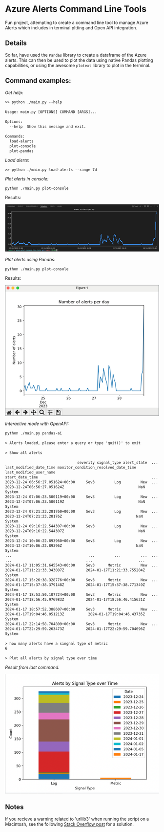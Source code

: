 # Azure Alerts Command Line Tools

Fun project, attempting to create a command line tool to manage Azure Alerts which includes in terminal pltting and Open API integration.

## Details

So far, have used the `Pandas` library to create a dataframe of the Azure alerts. This can then be used to plot the data using native Pandas plotting capabilities, or using the awesome `plotext` library to plot in the terminal.

## Command examples:

*Get help:*

```
>> python ./main.py --help  

Usage: main.py [OPTIONS] COMMAND [ARGS]...

Options:
  --help  Show this message and exit.

Commands:
  load-alerts
  plot-console
  plot-pandas
```

*Load alerts:*

```
>> python ./main.py load-alerts --range 7d
```

*Plot alerts in console:*

```
python ./main.py plot-console
```

Results:

![plot-console](./images/plot-console.png)

*Plot alerts using Pandas:*

```
python ./main.py plot-console
```

Results:

![plot-pandas](./images/plot-pandas.png)

*Interactive mode with OpenAPI:*

```
python ./main.py pandas-ai

> Alerts loaded, please enter a query or type 'quit()' to exit

> Show all alerts

                                 severity signal_type alert_state  ...      last_modified_date_time monitor_condition_resolved_date_time last_modified_user_name
start_date_time                                                    ...                                                                                          
2023-12-24 06:56:27.051624+00:00     Sev3         Log         New  ...  2023-12-24T06:56:27.051624Z                                  NaN                  System
2023-12-24 07:06:23.500119+00:00     Sev3         Log         New  ...  2023-12-24T07:06:23.500119Z                                  NaN                  System
2023-12-24 07:21:23.281760+00:00     Sev3         Log         New  ...   2023-12-24T07:21:23.28176Z                                  NaN                  System
2023-12-24 09:16:22.544307+00:00     Sev3         Log         New  ...  2023-12-24T09:16:22.544307Z                                  NaN                  System
2023-12-24 10:06:22.893960+00:00     Sev3         Log         New  ...   2023-12-24T10:06:22.89396Z                                  NaN                  System
...                                   ...         ...         ...  ...                          ...                                  ...                     ...
2024-01-17 11:05:31.645543+00:00     Sev3      Metric         New  ...  2024-01-17T11:21:33.343087Z          2024-01-17T11:21:33.755204Z                  System
2024-01-17 15:26:38.328776+00:00     Sev3      Metric         New  ...  2024-01-17T15:37:38.379148Z          2024-01-17T15:37:38.771349Z                  System
2024-01-17 18:53:50.107724+00:00     Sev3      Metric         New  ...  2024-01-17T18:56:45.976983Z          2024-01-17T18:56:46.415631Z                  System
2024-01-17 18:57:52.388607+00:00     Sev3      Metric         New  ...  2024-01-17T19:04:46.051213Z           2024-01-17T19:04:46.43735Z                  System
2024-01-17 22:14:58.704809+00:00     Sev3      Metric         New  ...  2024-01-17T22:29:59.263473Z          2024-01-17T22:29:59.704696Z                  System

> how many alerts have a singnal type of metric
6

> Plot all alerts by signal type over time
```

*Result from last command:*

![plot-pandas](./images/pandas-ai-plot.png)

## Notes

If you recieve a warning related to 'urllib3' when running the script on a Macintosh, see the following [Stack Overflow post](https://stackoverflow.com/questions/76187256/importerror-urllib3-v2-0-only-supports-openssl-1-1-1-currently-the-ssl-modug) for a solution.